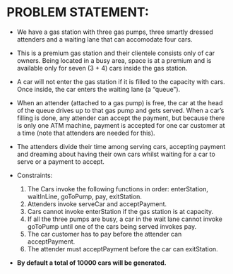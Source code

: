 
PROBLEM STATEMENT:
==================

+ We have a gas station with three gas pumps, three smartly dressed attenders and a waiting lane that can
accomodate four cars.
+ This is a premium gas station and their clientele consists only of car owners. Being located in a busy area, space is at a premium and is available only for seven (3 + 4) cars inside the gas station.
+ A car will not enter the gas station if it is filled to the capacity with cars. Once inside, the car enters the waiting lane (a “queue”).
+ When an attender (attached to a gas pump) is free, the car at the head of the queue drives up to that gas pump and gets served. When a car’s filling is done, any attender can accept the payment, but because there is only one ATM machine, payment is accepted for one car customer at a time (note that attenders are needed for this).
+ The attenders divide their time among serving cars, accepting payment and dreaming about having their own cars whilst waiting for a car to serve or a payment to accept.
+ Constraints:
  1. The Cars invoke the following functions in order: enterStation, waitInLine, goToPump, pay, exitStation.
  2. Attenders invoke serveCar and acceptPayment.
  3. Cars cannot invoke enterStation if the gas station is at capacity.
  4. If all the three pumps are busy, a car in the wait lane cannot invoke goToPump until one of the cars being served invokes pay.
  5. The car customer has to pay before the attender can acceptPayment.
  6. The attender must acceptPayment before the car can exitStation.

+ **By default a total of 10000 cars will be generated.**
